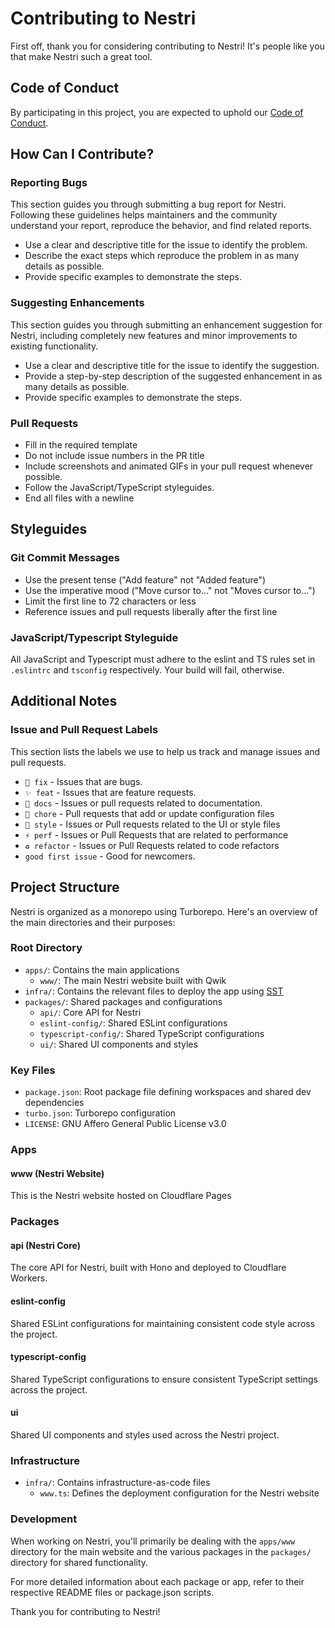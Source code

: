 # Contributing to Nestri

First off, thank you for considering contributing to Nestri! It's people like you that make Nestri such a great tool.

## Code of Conduct

By participating in this project, you are expected to uphold our [Code of Conduct](CODE_OF_CONDUCT.md).

## How Can I Contribute?

### Reporting Bugs

This section guides you through submitting a bug report for Nestri. Following these guidelines helps maintainers and the community understand your report, reproduce the behavior, and find related reports.

- Use a clear and descriptive title for the issue to identify the problem.
- Describe the exact steps which reproduce the problem in as many details as possible.
- Provide specific examples to demonstrate the steps.

### Suggesting Enhancements

This section guides you through submitting an enhancement suggestion for Nestri, including completely new features and minor improvements to existing functionality.

- Use a clear and descriptive title for the issue to identify the suggestion.
- Provide a step-by-step description of the suggested enhancement in as many details as possible.
- Provide specific examples to demonstrate the steps.

### Pull Requests

- Fill in the required template
- Do not include issue numbers in the PR title
- Include screenshots and animated GIFs in your pull request whenever possible.
- Follow the JavaScript/TypeScript styleguides.
- End all files with a newline

## Styleguides

### Git Commit Messages

- Use the present tense ("Add feature" not "Added feature")
- Use the imperative mood ("Move cursor to..." not "Moves cursor to...")
- Limit the first line to 72 characters or less
- Reference issues and pull requests liberally after the first line

### JavaScript/Typescript Styleguide

All JavaScript and Typescript must adhere to the eslint and TS rules set in `.eslintrc` and `tsconfig` respectively. Your build will fail, otherwise.

## Additional Notes

### Issue and Pull Request Labels

This section lists the labels we use to help us track and manage issues and pull requests.

* `🐛 fix` - Issues that are bugs.
* `✨ feat` - Issues that are feature requests.
* `📝 docs` - Issues or pull requests related to documentation.
* `🔧 chore` - Pull requests that add or update configuration files
* `💄 style` - Issues or Pull requests related to the UI or style files
* `⚡ perf` - Issues or Pull Requests that are related to performance
* `♻ refactor` - Issues or Pull Requests related to code refactors
* `good first issue` - Good for newcomers.

## Project Structure

Nestri is organized as a monorepo using Turborepo. Here's an overview of the main directories and their purposes:

### Root Directory

- `apps/`: Contains the main applications
  - `www/`: The main Nestri website built with Qwik
- `infra/`: Contains the relevant files to deploy the app using [SST](https://sst.dev)
- `packages/`: Shared packages and configurations
  - `api/`: Core API for Nestri
  - `eslint-config/`: Shared ESLint configurations
  - `typescript-config/`: Shared TypeScript configurations
  - `ui/`: Shared UI components and styles

### Key Files

- `package.json`: Root package file defining workspaces and shared dev dependencies
- `turbo.json`: Turborepo configuration
- `LICENSE`: GNU Affero General Public License v3.0

### Apps

#### www (Nestri Website)

This is the Nestri website hosted on Cloudflare Pages

### Packages

#### api (Nestri Core)

The core API for Nestri, built with Hono and deployed to Cloudflare Workers.

#### eslint-config

Shared ESLint configurations for maintaining consistent code style across the project.

#### typescript-config

Shared TypeScript configurations to ensure consistent TypeScript settings across the project.

#### ui

Shared UI components and styles used across the Nestri project.

### Infrastructure

- `infra/`: Contains infrastructure-as-code files
  - `www.ts`: Defines the deployment configuration for the Nestri website

### Development

When working on Nestri, you'll primarily be dealing with the `apps/www` directory for the main website and the various packages in the `packages/` directory for shared functionality.

For more detailed information about each package or app, refer to their respective README files or package.json scripts.


Thank you for contributing to Nestri!